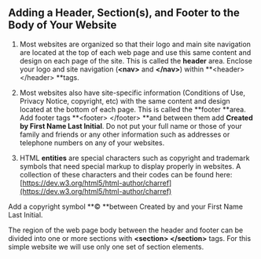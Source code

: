 ## **Adding a Header, Section\(s\), and Footer to the Body of Your Website**

1. Most websites are organized so that their logo and main site navigation are located at the top of each web page and use this same content and design on each page of the site. This is called the **header** area. Enclose your logo and site navigation \(**&lt;nav&gt;** and **&lt;/nav&gt;**\) within **&lt;header&gt; &lt;/header&gt; **tags.

2. Most websites also have site-specific information \(Conditions of Use, Privacy Notice, copyright, etc\) with the same content and design located at the bottom of each page. This is called the **footer **area. Add footer tags **&lt;footer&gt; &lt;/footer&gt; **and between them add **Created by First Name Last Initial**. Do not put your full name or those of your family and friends or any other information such as addresses or telephone numbers on any of your websites.

3. HTML **entities** are special characters such as copyright and trademark symbols that need special markup to display properly in websites. A collection of these characters and their codes can be found here:[https://dev.w3.org/html5/html-author/charref](https://dev.w3.org/html5/html-author/charref)

Add a copyright symbol **&copy; **between Created by and your First Name Last Initial.

The region of the web page body between the header and footer can be divided into one or more sections with **&lt;section&gt; &lt;/section&gt;** tags. For this simple website we will use only one set of section elements.



